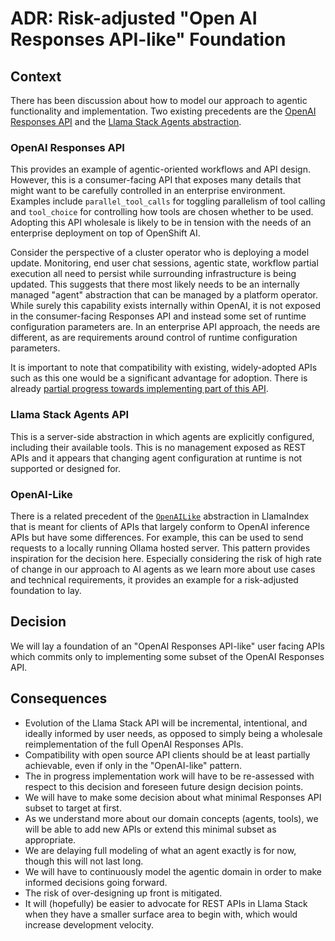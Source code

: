 # ADR: Risk-adjusted "Open AI Responses API-like" Foundation


## Context

There has been discussion about how to model our approach to agentic functionality and implementation. Two existing precedents are the [OpenAI Responses API](https://platform.openai.com/docs/api-reference/responses) and the [Llama Stack Agents abstraction](https://llama-stack.readthedocs.io/en/latest/building_applications/agent.html#agent-configuration).

### OpenAI Responses API

This provides an example of agentic-oriented workflows and API design. However, this is a consumer-facing API that exposes many details that might want to be carefully controlled in an enterprise environment. Examples include `parallel_tool_calls` for toggling parallelism of tool calling and `tool_choice` for controlling how tools are chosen whether to be used. Adopting this API wholesale is likely to be in tension with the needs of an enterprise deployment on top of OpenShift AI.

Consider the perspective of a cluster operator who is deploying a model update. Monitoring, end user chat sessions, agentic state, workflow partial execution all need to persist while surrounding infrastructure is being updated. This suggests that there most likely needs to be an internally managed "agent" abstraction that can be managed by a platform operator. While surely this capability exists internally within OpenAI, it is not exposed in the consumer-facing Responses API and instead some set of runtime configuration parameters are. In an enterprise API approach, the needs are different, as are requirements around control of runtime configuration parameters.

It is important to note that compatibility with existing, widely-adopted APIs such as this one would be a significant advantage for adoption. There is already [partial progress towards implementing part of this API](https://github.com/meta-llama/llama-stack/blob/870a37ff4bd5aad267952c70acf91113bd8c71b0/llama_stack/providers/inline/agents/meta_reference/openai_responses.py#L214).

### Llama Stack Agents API

This is a server-side abstraction in which agents are explicitly configured, including their available tools. This is no management exposed as REST APIs and it appears that changing agent configuration at runtime is not supported or designed for.

### OpenAI-Like

There is a related precedent of the [`OpenAILike`](https://docs.llamaindex.ai/en/stable/api_reference/llms/openai_like/) abstraction in LlamaIndex that is meant for clients of APIs that largely conform to OpenAI inference APIs but have some differences. For example, this can be used to send requests to a locally running Ollama hosted server. This pattern provides inspiration for the decision here. Especially considering the risk of high rate of change in our approach to AI agents as we learn more about use cases and technical requirements, it provides an example for a risk-adjusted foundation to lay.

## Decision

We will lay a foundation of an "OpenAI Responses API-like" user facing APIs which commits only to implementing some subset of the OpenAI Responses API.

## Consequences

* Evolution of the Llama Stack API will be incremental, intentional, and ideally informed by user needs, as opposed to simply being a wholesale reimplementation of the full OpenAI Responses APIs.
* Compatibility with open source API clients should be at least partially achievable, even if only in the "OpenAI-like" pattern.
* The in progress implementation work will have to be re-assessed with respect to this decision and foreseen future design decision points.
* We will have to make some decision about what minimal Responses API subset to target at first.
* As we understand more about our domain concepts (agents, tools), we will be able to add new APIs or extend this minimal subset as appropriate.
* We are delaying full modeling of what an agent exactly is for now, though this will not last long.
* We will have to continuously model the agentic domain in order to make informed decisions going forward.
* The risk of over-designing up front is mitigated.
* It will (hopefully) be easier to advocate for REST APIs in Llama Stack when they have a smaller surface area to begin with, which would increase development velocity.
